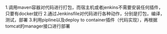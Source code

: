 1.调用maven容器对代码进行打包，而宿主机或者jenkins不需要安装任何插件，只要有docker就行
2.通过Jenkinsfile对代码进行各种动作，分别是打包，编译，测试，部署
3.利用pipline以及deploy to container插件（代码实现），再根据tomcat的manager接口进行部署
